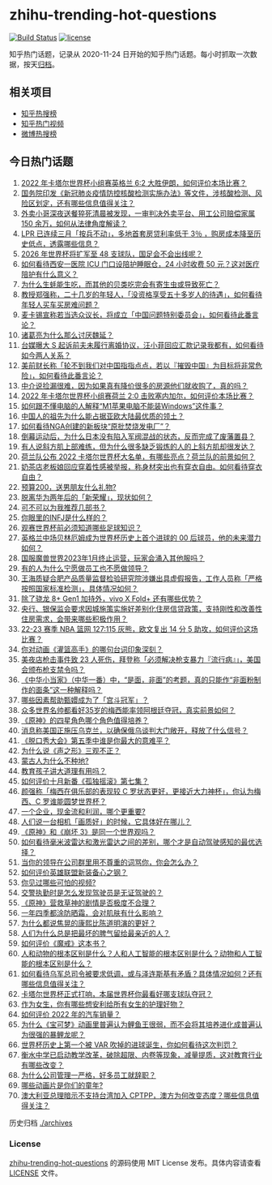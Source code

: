 # zhihu-trending-hot-questions

[![Build Status](https://github.com/justjavac/zhihu-trending-hot-questions/workflows/ci/badge.svg?branch=master)](https://github.com/justjavac/zhihu-trending-hot-questions/actions)
[![license](https://img.shields.io/github/license/justjavac/zhihu-trending-hot-questions)](https://github.com/justjavac/zhihu-trending-hot-questions/blob/master/LICENSE)

知乎热门话题，记录从 2020-11-24 日开始的知乎热门话题。每小时抓取一次数据，按天[归档](./archives)。

## 相关项目

- [知乎热搜榜](https://github.com/justjavac/zhihu-trending-top-search)
- [知乎热门视频](https://github.com/justjavac/zhihu-trending-hot-video)
- [微博热搜榜](https://github.com/justjavac/weibo-trending-hot-search)

## 今日热门话题

<!-- BEGIN -->
<!-- 最后更新时间 Tue Nov 22 2022 04:20:11 GMT+0800 (China Standard Time) -->

1. [2022 年卡塔尔世界杯小组赛英格兰 6:2 大胜伊朗，如何评价本场比赛？](https://www.zhihu.com/question/568020489)
1. [国务院印发《新冠肺炎疫情防控核酸检测实施办法》等文件，涉核酸检测、风险区划定，还有哪些信息值得关注？](https://www.zhihu.com/question/567969924)
1. [外卖小哥深夜送餐猝死清晨被发现，一审判决外卖平台、用工公司赔偿家属 150 余万，如何从法律角度解读？](https://www.zhihu.com/question/567954253)
1. [LPR 已连续三月「按兵不动」，多地首套房贷利率低于 3％ ，购房成本降至历史低点，透露哪些信息？](https://www.zhihu.com/question/567953632)
1. [2026 年世界杯将扩军至 48 支球队，国足会不会出线呢？](https://www.zhihu.com/question/567994926)
1. [如何看待西安一医院 ICU 门口设陪护睡眠仓，24 小时收费 50 元？这对医疗陪护有什么意义？](https://www.zhihu.com/question/567771577)
1. [为什么生蚝能生吃，而其他的贝类吃完会有寄生虫或导致死亡？](https://www.zhihu.com/question/30932704)
1. [教授郑强称，二十几岁的年轻人，「没资格享受五十多岁人的待遇」，如何看待年轻人买车买房难问题？](https://www.zhihu.com/question/567972007)
1. [麦卡锡宣称若当选众议长，将成立「中国问题特别委员会」，如何看待此番言论？](https://www.zhihu.com/question/567979572)
1. [诸葛亮为什么那么讨厌魏延？](https://www.zhihu.com/question/559564580)
1. [台媒曝大 S 起诉前夫未履行离婚协议，汪小菲回应汇款记录我都有，如何看待如今两人关系？](https://www.zhihu.com/question/567971316)
1. [美前财长称「轮不到我们对中国指指点点，若以『摧毁中国』为目标将非常危险」，如何看待此番言论？](https://www.zhihu.com/question/567951291)
1. [中介说捡漏很难，因为如果真有降价很多的房源他们就收购了，真的吗？](https://www.zhihu.com/question/547108754)
1. [2022 年卡塔尔世界杯小组赛荷兰 2:0 击败塞内加尔，如何评价本场比赛？](https://www.zhihu.com/question/568031632)
1. [如何跟不懂电脑的人解释“M1苹果电脑不能装Windows”这件事？](https://www.zhihu.com/question/555492947)
1. [中国人的祖先为什么能占据亚欧大陆最优质的领土？](https://www.zhihu.com/question/499124196)
1. [如何看待NGA创建的新板块“原批焚烧发电厂”？](https://www.zhihu.com/question/567991320)
1. [倒幕运动后，为什么日本没有陷入军阀混战的状态，反而完成了废藩置县？](https://www.zhihu.com/question/567947375)
1. [有人说斜方肌上部难练，但为什么很多缺乏锻炼的人的上斜方肌却很发达？](https://www.zhihu.com/question/567860781)
1. [荷兰队公布 2022 卡塔尔世界杯大名单，有哪些亮点？荷兰队的前景如何？](https://www.zhihu.com/question/492531655)
1. [奶茶店老板娘回应穿着性感被举报，称身材突出也有穿衣自由。如何看待穿衣自由？](https://www.zhihu.com/question/567983742)
1. [预算200，送男朋友什么礼物?](https://www.zhihu.com/question/557610446)
1. [脱离华为两年后的「新荣耀」，现状如何？](https://www.zhihu.com/question/567997799)
1. [可不可以为我推荐几部书？](https://www.zhihu.com/question/561368770)
1. [你眼里的INFJ是什么样的？](https://www.zhihu.com/question/536863929)
1. [观赛世界杯前必须知道哪些足球知识？](https://www.zhihu.com/question/551706969)
1. [英格兰中场贝林厄姆成为世界杯历史上首个进球的 00 后球员，他的未来潜力如何？](https://www.zhihu.com/question/568024775)
1. [国服魔兽世界2023年1月终止运营，玩家会涌入其他服吗？](https://www.zhihu.com/question/567292681)
1. [有的人为什么宁愿做员工也不愿做领导？](https://www.zhihu.com/question/550051903)
1. [王海质疑合肥产品质量监督检验研究院涉嫌出具虚假报告，工作人员称「严格按照国家标准检测」，具体情况如何？](https://www.zhihu.com/question/567961228)
1. [除了骁龙 8+ Gen1 加持外，vivo X Fold+ 还有哪些优势？](https://www.zhihu.com/question/558357423)
1. [央行、银保监会要求因城施策实施好差别化住房信贷政策，支持刚性和改善性住房需求，会带来哪些积极作用？](https://www.zhihu.com/question/567978349)
1. [22-23 赛季 NBA 篮网 127:115 灰熊，欧文复出 14 分 5 助攻，如何评价这场比赛？](https://www.zhihu.com/question/567935480)
1. [你对动画《灌篮高手》的哪句台词印象深刻？](https://www.zhihu.com/question/426675800)
1. [美夜店枪击事件致 23 人死伤，拜登称「必须解决枪支暴力『流行病』」，美国会颁布枪支禁令吗？](https://www.zhihu.com/question/567943466)
1. [《中华小当家》（中华一番）中，“是面，非面”的考题，真的只能作“非面粉制作的面条”这一种解释吗？](https://www.zhihu.com/question/318617161)
1. [哪些因素帮助甄嬛成为了「宫斗冠军」？](https://www.zhihu.com/question/566861284)
1. [众多世界名帅都看好35岁的梅西能率领阿根廷夺冠，真实前景如何？](https://www.zhihu.com/question/567967183)
1. [《原神》的四星角色哪个角色值得培养？](https://www.zhihu.com/question/528956901)
1. [消息称美国正施压乌克兰，以确保俄乌谈判大门敞开，释放了什么信号？](https://www.zhihu.com/question/568003721)
1. [《脱口秀大会》第五季中谁是你最大的意难平？](https://www.zhihu.com/question/567052391)
1. [为什么说《声之形》三观不正？](https://www.zhihu.com/question/65108554)
1. [蒙古人为什么不种地?](https://www.zhihu.com/question/567378799)
1. [教育孩子讲大道理有用吗？](https://www.zhihu.com/question/567608014)
1. [如何评价十月新番《孤独摇滚》第七集？](https://www.zhihu.com/question/567679731)
1. [颜强称「梅西在俱乐部的表现较 C 罗状态更好，更接近大力神杯」，你认为梅西、C 罗谁能圆梦世界杯？](https://www.zhihu.com/question/567946546)
1. [一个企业，现金流和利润，哪个更重要?](https://www.zhihu.com/question/564053634)
1. [人们说一台相机「画质好」的时候，它具体好在哪儿？](https://www.zhihu.com/question/567627380)
1. [《原神》和《崩坏 3》是同一个世界观吗？](https://www.zhihu.com/question/452638952)
1. [如何看待毫米波雷达和激光雷达之间的差别，哪个才是自动驾驶感知的最优选择？](https://www.zhihu.com/question/567807965)
1. [当你的领导在公司群里用不尊重的词骂你，你会怎么办？](https://www.zhihu.com/question/558520989)
1. [如何评价英雄联盟新装备心之钢？](https://www.zhihu.com/question/567241366)
1. [你见过哪些可怕的视频?](https://www.zhihu.com/question/351620513)
1. [交警执勤时是怎么发现驾驶员是无证驾驶的？](https://www.zhihu.com/question/64670725)
1. [《原神》营救草神的剧情是否极度不合理？](https://www.zhihu.com/question/567105345)
1. [一年四季都涂防晒霜，会对肌肤有什么影响？](https://www.zhihu.com/question/564953175)
1. [为什么都说焦晃的康熙比陈道明演的更好？](https://www.zhihu.com/question/310271687)
1. [人们为什么总是把最坏的脾气留给最亲近的人？](https://www.zhihu.com/question/564290358)
1. [如何评价《魔戒》这本书？](https://www.zhihu.com/question/566908906)
1. [人和动物的根本区别是什么？人和人工智能的根本区别是什么？动物和人工智能的根本区别是什么？](https://www.zhihu.com/question/567825084)
1. [如何看待乌军总司令被要求低调，或与泽连斯基有矛盾？具体情况如何？还有哪些信息值得关注？](https://www.zhihu.com/question/567947519)
1. [卡塔尔世界杯正式打响，本届世界杯你最看好哪支球队夺冠？](https://www.zhihu.com/question/567429229)
1. [作为女生，你有哪些想安利给所有女生的护理好物？](https://www.zhihu.com/question/564652353)
1. [如何评价 2022 年的汽车销量？](https://www.zhihu.com/question/563734259)
1. [为什么《宝可梦》动画里普遍认为鲤鱼王很弱，而不会将其培养进化成普遍认为很强的暴鲤龙呢？](https://www.zhihu.com/question/566890419)
1. [世界杯历史上第一个被 VAR 吹掉的进球诞生，你如何看待这次判罚？](https://www.zhihu.com/question/567846742)
1. [衡水中学已启动教学改革，破除超限、内卷等现象，减量提质，这对教育行业有哪些改变？](https://www.zhihu.com/question/567618239)
1. [为什么公司管理一严格，好多员工就辞职？](https://www.zhihu.com/question/563746684)
1. [哪些动画片是你们的童年?](https://www.zhihu.com/question/566819130)
1. [澳大利亚总理暗示不支持台湾加入 CPTPP，澳方为何改变态度？哪些信息值得关注？](https://www.zhihu.com/question/567465516)

<!-- END -->

历史归档 [./archives](./archives)

### License

[zhihu-trending-hot-questions](https://github.com/justjavac/zhihu-trending-hot-questions)
的源码使用 MIT License 发布。具体内容请查看 [LICENSE](./LICENSE) 文件。
